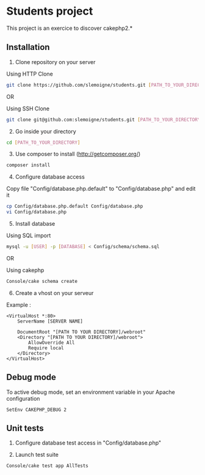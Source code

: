# Students project

This project is an exercice to discover cakephp2.*

## Installation

1. Clone repository on your server

Using HTTP Clone
```bash
git clone https://github.com/slemoigne/students.git [PATH_TO_YOUR_DIRECTORY]
```

OR

Using SSH Clone
```bash
git clone git@github.com:slemoigne/students.git [PATH_TO_YOUR_DIRECTORY]
```

2. Go inside your directory

```bash
cd [PATH_TO_YOUR_DIRECTORY]
```

3. Use composer to install (http://getcomposer.org/)

```bash
composer install
```

4. Configure database access

Copy file "Config/database.php.default" to "Config/database.php" and edit it
```bash
cp Config/database.php.default Config/database.php
vi Config/database.php
```

5. Install database

Using SQL import
```bash
mysql -u [USER] -p [DATABASE] < Config/schema/schema.sql
```

OR

Using cakephp
```bash
Console/cake schema create
```

6. Create a vhost on your serveur

Example :
```
<VirtualHost *:80>
    ServerName [SERVER NAME]

    DocumentRoot "[PATH TO YOUR DIRECTORY]/webroot"
    <Directory "[PATH TO YOUR DIRECTORY]/webroot">
        AllowOverride All
        Require local
    </Directory>
</VirtualHost>
```

## Debug mode

To active debug mode, set an environment variable in your Apache configuration
```
SetEnv CAKEPHP_DEBUG 2
```

## Unit tests

1. Configure database test access in "Config/database.php"

2. Launch test suite

```bash
Console/cake test app AllTests
```
